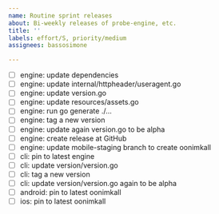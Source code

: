 ```yaml
---
name: Routine sprint releases
about: Bi-weekly releases of probe-engine, etc.
title: ''
labels: effort/S, priority/medium
assignees: bassosimone

---
```


- [ ] engine: update dependencies
- [ ] engine: update internal/httpheader/useragent.go
- [ ] engine: update version.go
- [ ] engine: update resources/assets.go
- [ ] engine: run go generate ./...
- [ ] engine: tag a new version
- [ ] engine: update again version.go to be alpha
- [ ] engine: create release at GitHub
- [ ] engine: update mobile-staging branch to create oonimkall
- [ ] cli: pin to latest engine
- [ ] cli: update version/version.go
- [ ] cli: tag a new version
- [ ] cli: update version/version.go again to be alpha
- [ ] android: pin to latest oonimkall
- [ ] ios: pin to latest oonimkall
